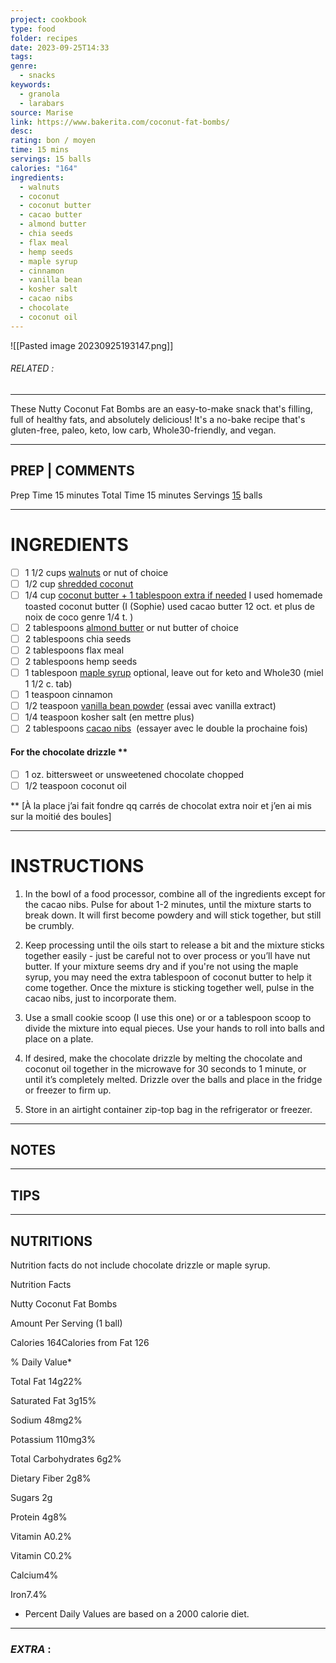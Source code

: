```yaml
---
project: cookbook
type: food
folder: recipes
date: 2023-09-25T14:33
tags: 
genre:
  - snacks
keywords:
  - granola
  - larabars
source: Marise
link: https://www.bakerita.com/coconut-fat-bombs/
desc: 
rating: bon / moyen
time: 15 mins
servings: 15 balls
calories: "164"
ingredients:
  - walnuts
  - coconut
  - coconut butter
  - cacao butter
  - almond butter
  - chia seeds
  - flax meal
  - hemp seeds
  - maple syrup
  - cinnamon
  - vanilla bean
  - kosher salt
  - cacao nibs
  - chocolate
  - coconut oil
---
```


![[Pasted image 20230925193147.png]]
###### *RELATED* : 
---
These Nutty Coconut Fat Bombs are an easy-to-make snack that's filling, full of healthy fats, and absolutely delicious! It's a no-bake recipe that's gluten-free, paleo, keto, low carb, Whole30-friendly, and vegan.

---
## PREP | COMMENTS

Prep Time 15 minutes
Total Time 15 minutes
Servings [15](https://www.bakerita.com/coconut-fat-bombs/#) balls

---
# INGREDIENTS

- [ ] 1 1/2 cups [walnuts](http://amzn.to/2xyTpps) or nut of choice
- [ ] 1/2 cup [shredded coconut](http://amzn.to/2wDGSzt)
- [ ] 1/4 cup [coconut butter + 1 tablespoon extra if needed](https://www.bakerita.com/toasted-coconut-butter/) I used homemade toasted coconut butter (I (Sophie) used cacao butter 12 oct. et plus de noix de coco genre 1/4 t. )
- [ ] 2 tablespoons [almond butter](http://amzn.to/2vJSRNb) or nut butter of choice
- [ ] 2 tablespoons chia seeds
- [ ] 2 tablespoons flax meal
- [ ] 2 tablespoons hemp seeds
- [ ] 1 tablespoon [maple syrup](https://www.iherb.com/pr/Now-Foods-Real-Food-Organic-Maple-Syrup-Grade-A-Medium-Amber-32-fl-oz-946-ml/23366?rcode=AOA4365) optional, leave out for keto and Whole30 (miel 1 1/2 c. tab)
- [ ] 1 teaspoon cinnamon
- [ ] 1/2 teaspoon [vanilla bean powder](http://amzn.to/2eCSkSc) (essai avec vanilla extract)
- [ ] 1/4 teaspoon kosher salt (en mettre plus)
- [ ] 2 tablespoons [cacao nibs](http://amzn.to/2wpPKFC)  (essayer avec le double la prochaine fois)

#### For the chocolate drizzle **

- [ ] 1 oz. bittersweet or unsweetened chocolate chopped
- [ ] 1/2 teaspoon coconut oil
    
** [À la place j’ai fait fondre qq carrés de chocolat extra noir et j’en ai mis sur la moitié des boules]

---
# INSTRUCTIONS

1. In the bowl of a food processor, combine all of the ingredients except for the cacao nibs. Pulse for about 1-2 minutes, until the mixture starts to break down. It will first become powdery and will stick together, but still be crumbly.
    
2. Keep processing until the oils start to release a bit and the mixture sticks together easily - just be careful not to over process or you’ll have nut butter. If your mixture seems dry and if you're not using the maple syrup, you may need the extra tablespoon of coconut butter to help it come together. Once the mixture is sticking together well, pulse in the cacao nibs, just to incorporate them.
    
3. Use a small cookie scoop (I use this one) or or a tablespoon scoop to divide the mixture into equal pieces. Use your hands to roll into balls and place on a plate.
    
4. If desired, make the chocolate drizzle by melting the chocolate and coconut oil together in the microwave for 30 seconds to 1 minute, or until it’s completely melted. Drizzle over the balls and place in the fridge or freezer to firm up.
    
5. Store in an airtight container zip-top bag in the refrigerator or freezer.

---
## NOTES



---
## TIPS



---
## NUTRITIONS

Nutrition facts do not include chocolate drizzle or maple syrup.

Nutrition Facts

Nutty Coconut Fat Bombs

Amount Per Serving (1 ball)

Calories 164Calories from Fat 126

% Daily Value*

Total Fat 14g22%

Saturated Fat 3g15%

Sodium 48mg2%

Potassium 110mg3%

Total Carbohydrates 6g2%

Dietary Fiber 2g8%

Sugars 2g

Protein 4g8%

Vitamin A0.2%

Vitamin C0.2%

Calcium4%

Iron7.4%

* Percent Daily Values are based on a 2000 calorie diet.

---
### *EXTRA* :



